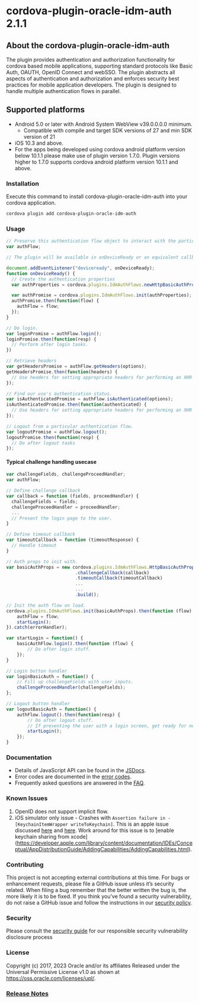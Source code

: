 # cordova-plugin-oracle-idm-auth 2.1.1

## About the cordova-plugin-oracle-idm-auth
The plugin provides authentication and authorization functionality for cordova based mobile applications,
supporting standard protocols like Basic Auth, OAUTH, OpenID Connect and webSSO.
The plugin abstracts all aspects of authentication and authorization and enforces security best practices for mobile application developers.
The plugin is designed to handle multiple authentication flows in parallel.

## Supported platforms
* Android 5.0 or later with Android System WebView v39.0.0.0.0 minimum.
  * Compatible with compile and target SDK versions of 27 and min SDK version of 21
* iOS 10.3 and above.
* For the apps being developed using cordova android platform version below 10.1.1 please make use of plugin version 1.7.0. Plugin versions higher to 1.7.0 supports cordova android platform version 10.1.1 and above.

### Installation
Execute this command to install cordova-plugin-oracle-idm-auth into your cordova application.

```bash
cordova plugin add cordova-plugin-oracle-idm-auth
```

### Usage
```js
// Preserve this authentication flow object to interact with the particular flow.
var authFlow;

// The plugin will be available in onDeviceReady or an equivalent callback which is executed after the application is loaded by the device.

document.addEventListener("deviceready", onDeviceReady);
function onDeviceReady() {
  // Create the authentication properties
  var authProperties = cordova.plugins.IdmAuthFlows.newHttpBasicAuthPropertiesBuilder(...).build();

  var authPromise = cordova.plugins.IdmAuthFlows.init(authProperties);
  authPromise.then(function(flow) {
    authFlow = flow;
  });
}

// Do login.
var loginPromise = authFlow.login();
loginPromise.then(function(resp) {
  // Perform after login tasks.
})

// Retrieve headers
var getHeadersPromise = authFlow.getHeaders(options);
getHeadersPromise.then(function(headers) {
  // Use headers for setting appropriate headers for performing an XHR request.
});

// Find our use's authentication status.
var isAuthenticatedPromise = authFlow.isAuthenticated(options);
isAuthenticatedPromise.then(function(authenticated) {
  // Use headers for setting appropriate headers for performing an XHR request.
});

// Logout from a particular authentication flow.
var logoutPromise = authFlow.logout();
logoutPromise.then(function(resp) {
  // Do after logout tasks
});
```

#### Typical challenge handling usecase
```js
var challengeFields, challengeProceedHandler;
var authFlow;

// Define challenge callback
var callback = function (fields, proceedHandler) {
  challengeFields = fields;
  challengeProceedHandler = proceedHandler;
  ...
  // Present the login page to the user.
}

// Define timeout callback
var timeoutCallback = function (timeoutResponse) {
  // Handle timeout
}

// Auth props to init with.
var basicAuthProps = new cordova.plugins.IdmAuthFlows.HttpBasicAuthPropertiesBuilder(...)
                          .challengeCallback(callback)
                          .timeoutCallback(timeoutCallback)
                          ...
                          ...
                          .build();

// Init the auth flow on load.
cordova.plugins.IdmAuthFlows.init(basicAuthProps).then(function (flow) {
    authFlow = flow;
    startLogin();
}).catch(errorHandler);

var startLogin = function() {
    basicAuthFlow.login().then(function (flow) {
        // Do after login stuff.
    });
}

// Login button handler
var loginBasicAuth = function() {
    // Fill up challengeFields with user inputs.
    challengeProceedHandler(challengeFields);
};

// Logout button handler
var logoutBasicAuth = function() {
    authFlow.logout().then(function(resp) {
        // Do after logout stuff.
        // If presenting the user with a login screen, get ready for next login
        startLogin();
    });
}
```

### Documentation
* Details of JavaScript API can be found in the [JSDocs](https://oracle.github.io/cordova-plugin-oracle-idm-auth/ "JSDocs").
* Error codes are documented in the [error codes](md/error-codes.md).
* Frequently asked questions are answered in the [FAQ](md/faq.md).

### Known Issues
1. OpenID does not support implicit flow.
1. iOS simulator only issue - Crashes with ```Assertion failure in -[KeychainItemWrapper writeToKeychain]```.
This is an apple issue discussed [here](https://stackoverflow.com/questions/39561041/keychainitemwrapper-crash-on-ios10)
and [here](https://forums.developer.apple.com/thread/51071). Work around for this issue is to [enable keychain sharing from xcode]
(https://developer.apple.com/library/content/documentation/IDEs/Conceptual/AppDistributionGuide/AddingCapabilities/AddingCapabilities.html).

### Contributing
This project is not accepting external contributions at this time. For bugs or enhancement requests, please file a GitHub issue unless it’s security related. When filing a bug remember that the better written the bug is, the more likely it is to be fixed. If you think you’ve found a security vulnerability, do not raise a GitHub issue and follow the instructions in our [security policy](./SECURITY.md).

### Security
Please consult the [security guide](./SECURITY.md) for our responsible security vulnerability disclosure process

### License
Copyright (c) 2017, 2023 Oracle and/or its affiliates
Released under the Universal Permissive License v1.0 as shown at
<https://oss.oracle.com/licenses/upl/>.

### [Release Notes](RELEASENOTES.md)

